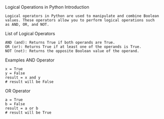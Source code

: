 Logical Operations in Python
Introduction
```
Logical operators in Python are used to manipulate and combine Boolean values. These operators allow you to perform logical operations such as AND, OR, and NOT.
```

List of Logical Operators

```
AND (and): Returns True if both operands are True.
OR (or): Returns True if at least one of the operands is True.
NOT (not): Returns the opposite Boolean value of the operand.
```
Examples
AND Operator

```
x = True
y = False
result = x and y
# result will be False
```

OR Operator

```
a = True
b = False
result = a or b
# result will be True
```
